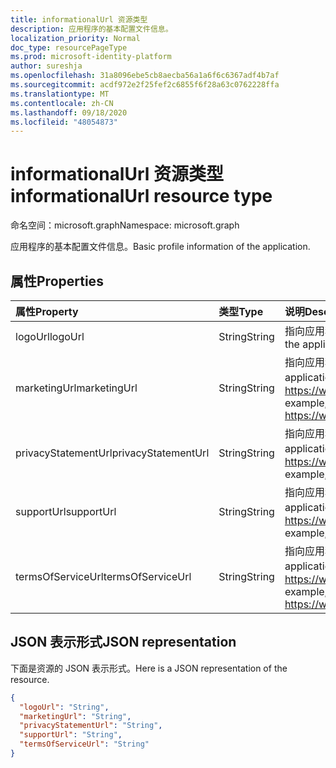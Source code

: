 ```yaml
---
title: informationalUrl 资源类型
description: 应用程序的基本配置文件信息。
localization_priority: Normal
doc_type: resourcePageType
ms.prod: microsoft-identity-platform
author: sureshja
ms.openlocfilehash: 31a8096ebe5cb8aecba56a1a6f6c6367adf4b7af
ms.sourcegitcommit: acdf972e2f25fef2c6855f6f28a63c0762228ffa
ms.translationtype: MT
ms.contentlocale: zh-CN
ms.lasthandoff: 09/18/2020
ms.locfileid: "48054873"
---
```

# <a name="informationalurl-resource-type"></a><span data-ttu-id="74471-103">informationalUrl 资源类型</span><span class="sxs-lookup"><span data-stu-id="74471-103">informationalUrl resource type</span></span>

<span data-ttu-id="74471-104">命名空间：microsoft.graph</span><span class="sxs-lookup"><span data-stu-id="74471-104">Namespace: microsoft.graph</span></span>

<span data-ttu-id="74471-105">应用程序的基本配置文件信息。</span><span class="sxs-lookup"><span data-stu-id="74471-105">Basic profile information of the application.</span></span>

## <a name="properties"></a><span data-ttu-id="74471-106">属性</span><span class="sxs-lookup"><span data-stu-id="74471-106">Properties</span></span>

| <span data-ttu-id="74471-107">属性</span><span class="sxs-lookup"><span data-stu-id="74471-107">Property</span></span> | <span data-ttu-id="74471-108">类型</span><span class="sxs-lookup"><span data-stu-id="74471-108">Type</span></span> | <span data-ttu-id="74471-109">说明</span><span class="sxs-lookup"><span data-stu-id="74471-109">Description</span></span> |
|:---------------|:--------|:----------|
|<span data-ttu-id="74471-110">logoUrl</span><span class="sxs-lookup"><span data-stu-id="74471-110">logoUrl</span></span>|<span data-ttu-id="74471-111">String</span><span class="sxs-lookup"><span data-stu-id="74471-111">String</span></span>|<span data-ttu-id="74471-112">指向应用程序徽标的 CDN URL，只读。</span><span class="sxs-lookup"><span data-stu-id="74471-112">CDN URL to the application's logo, Read-only.</span></span>|
|<span data-ttu-id="74471-113">marketingUrl</span><span class="sxs-lookup"><span data-stu-id="74471-113">marketingUrl</span></span>|<span data-ttu-id="74471-114">String</span><span class="sxs-lookup"><span data-stu-id="74471-114">String</span></span>| <span data-ttu-id="74471-115">指向应用程序的市场营销页面的链接。</span><span class="sxs-lookup"><span data-stu-id="74471-115">Link to the application's marketing page.</span></span> <span data-ttu-id="74471-116">例如，https://www.contoso.com/app/marketing</span><span class="sxs-lookup"><span data-stu-id="74471-116">For example, https://www.contoso.com/app/marketing</span></span> |
|<span data-ttu-id="74471-117">privacyStatementUrl</span><span class="sxs-lookup"><span data-stu-id="74471-117">privacyStatementUrl</span></span>|<span data-ttu-id="74471-118">String</span><span class="sxs-lookup"><span data-stu-id="74471-118">String</span></span>| <span data-ttu-id="74471-119">指向应用程序的隐私声明的链接。</span><span class="sxs-lookup"><span data-stu-id="74471-119">Link to the application's privacy statement.</span></span> <span data-ttu-id="74471-120">例如，https://www.contoso.com/app/privacy</span><span class="sxs-lookup"><span data-stu-id="74471-120">For example, https://www.contoso.com/app/privacy</span></span> |
|<span data-ttu-id="74471-121">supportUrl</span><span class="sxs-lookup"><span data-stu-id="74471-121">supportUrl</span></span>|<span data-ttu-id="74471-122">String</span><span class="sxs-lookup"><span data-stu-id="74471-122">String</span></span>| <span data-ttu-id="74471-123">指向应用程序的支持页的链接。</span><span class="sxs-lookup"><span data-stu-id="74471-123">Link to the application's support page.</span></span> <span data-ttu-id="74471-124">例如，https://www.contoso.com/app/support</span><span class="sxs-lookup"><span data-stu-id="74471-124">For example, https://www.contoso.com/app/support</span></span> |
|<span data-ttu-id="74471-125">termsOfServiceUrl</span><span class="sxs-lookup"><span data-stu-id="74471-125">termsOfServiceUrl</span></span>|<span data-ttu-id="74471-126">String</span><span class="sxs-lookup"><span data-stu-id="74471-126">String</span></span>| <span data-ttu-id="74471-127">指向应用程序的服务条款声明的链接。</span><span class="sxs-lookup"><span data-stu-id="74471-127">Link to the application's terms of service statement.</span></span> <span data-ttu-id="74471-128">例如，https://www.contoso.com/app/termsofservice</span><span class="sxs-lookup"><span data-stu-id="74471-128">For example, https://www.contoso.com/app/termsofservice</span></span> |

## <a name="json-representation"></a><span data-ttu-id="74471-129">JSON 表示形式</span><span class="sxs-lookup"><span data-stu-id="74471-129">JSON representation</span></span>
<span data-ttu-id="74471-130">下面是资源的 JSON 表示形式。</span><span class="sxs-lookup"><span data-stu-id="74471-130">Here is a JSON representation of the resource.</span></span>

<!-- {
  "blockType": "resource",
  "optionalProperties": [

  ],
  "@odata.type": "microsoft.graph.informationalUrl"
}-->

```json
{
  "logoUrl": "String",
  "marketingUrl": "String",
  "privacyStatementUrl": "String",
  "supportUrl": "String",
  "termsOfServiceUrl": "String"
}

```


<!-- uuid: 8fcb5dbc-d5aa-4681-8e31-b001d5168d79
2015-10-25 14:57:30 UTC -->
<!--
{
  "type": "#page.annotation",
  "description": "informationalUrl resource",
  "keywords": "",
  "section": "documentation",
  "tocPath": "",
  "suppressions": []
}
-->

